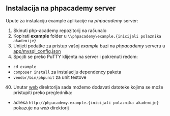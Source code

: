 ## Instalacija na phpacademy server

Upute za instalaciju example aplikacije na *phpacademy* server:

1. Skinuti php-academy repozitorij na računalo
10. Kopirati **example** folder u ```\\phpacademy\example.{inicijali polaznika akademije}```
20. Unijeti podatke za pristup vašoj *example* bazi na *phpacademy* serveru u [app/mysql_config.json](app/mysql_config.json)
30. Spojiti se preko PuTTY klijenta na server i pokrenuti redom:
  * ```cd example```
  * ```composer install``` za instalaciju dependency paketa
  * ```vendor/bin/phpunit``` za unit testove
40. Unutar [web](web) direktorija sada možemo dodavati datoteke kojima se može pristupiti preko preglednika:
  * adresa ```http://phpacademy.example.{inicijali polaznika akademije}``` pokazuje na *web* direktorij
